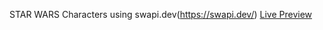 STAR WARS Characters using swapi.dev(https://swapi.dev/)
[Live Preview](https://dmitrymaks252.github.io/starwars-characters-redux-saga/)
